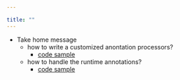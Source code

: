 ```yaml
---

title: "" 
---
```

- Take home message
  - how to write a customized anontation processors?
    - [code sample](https://github.com/openjdk/jdk/blob/master/test/langtools/tools/javac/processing/ReportOnImportedModuleAnnotation/mods-src1/processor/processor/ModuleWarnProcessor.java)
  - how to handle the runtime annotations?
    - [code sample](https://github.com/ppdouble/a-simple-unittest-testframework)
